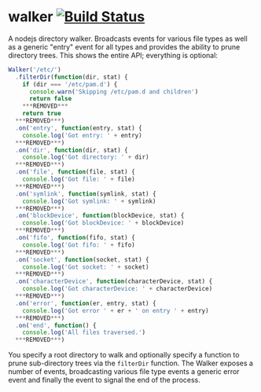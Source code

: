 walker [![Build Status](https://secure.travis-ci.org/daaku/nodejs-walker.png)](http://travis-ci.org/daaku/nodejs-walker)
======

A nodejs directory walker. Broadcasts events for various file types as well as
a generic "entry" event for all types and provides the ability to prune
directory trees. This shows the entire API; everything is optional:

```javascript
Walker('/etc/')
  .filterDir(function(dir, stat) {
    if (dir === '/etc/pam.d') {
      console.warn('Skipping /etc/pam.d and children')
      return false
    ***REMOVED***
    return true
  ***REMOVED***)
  .on('entry', function(entry, stat) {
    console.log('Got entry: ' + entry)
  ***REMOVED***)
  .on('dir', function(dir, stat) {
    console.log('Got directory: ' + dir)
  ***REMOVED***)
  .on('file', function(file, stat) {
    console.log('Got file: ' + file)
  ***REMOVED***)
  .on('symlink', function(symlink, stat) {
    console.log('Got symlink: ' + symlink)
  ***REMOVED***)
  .on('blockDevice', function(blockDevice, stat) {
    console.log('Got blockDevice: ' + blockDevice)
  ***REMOVED***)
  .on('fifo', function(fifo, stat) {
    console.log('Got fifo: ' + fifo)
  ***REMOVED***)
  .on('socket', function(socket, stat) {
    console.log('Got socket: ' + socket)
  ***REMOVED***)
  .on('characterDevice', function(characterDevice, stat) {
    console.log('Got characterDevice: ' + characterDevice)
  ***REMOVED***)
  .on('error', function(er, entry, stat) {
    console.log('Got error ' + er + ' on entry ' + entry)
  ***REMOVED***)
  .on('end', function() {
    console.log('All files traversed.')
  ***REMOVED***)
```

You specify a root directory to walk and optionally specify a function to prune
sub-directory trees via the `filterDir` function. The Walker exposes a number
of events, broadcasting various file type events a generic error event and
finally the event to signal the end of the process.
